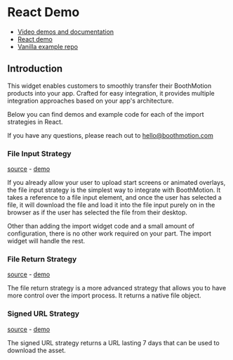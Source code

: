 # React Demo

- [Video demos and documentation](https://partners.boothmotion.com/)
- [React demo](https://partners.boothmotion.com/react-demo/)
- [Vanilla example repo](https://github.com/BoothMotion/vanilla-import-widget-demo)

## Introduction

This widget enables customers to smoothly transfer their BoothMotion products into your app. Crafted for easy integration, it provides multiple integration approaches based on your app's architecture.

Below you can find demos and example code for each of the import strategies in React.

If you have any questions, please reach out to hello@boothmotion.com

### File Input Strategy

[source](https://github.com/BoothMotion/react-import-widget-demo/blob/main/src/components/FileInputStrategy.jsx) - [demo](https://partners.boothmotion.com/react-demo/)

If you already allow your user to upload start screens or animated overlays, the file input strategy is the simplest way to integrate with BoothMotion. It takes a reference to a file input element, and once the user has selected a file, it will download the file and load it into the file input purely on in the browser as if the user has selected the file from their desktop.

Other than adding the import widget code and a small amount of configuration, there is no other work required on your part. The import widget will handle the rest.

### File Return Strategy

[source](https://github.com/BoothMotion/react-import-widget-demo/blob/main/src/components/FileReturnStrategy.jsx) - [demo](https://partners.boothmotion.com/react-demo/)

The file return strategy is a more advanced strategy that allows you to have more control over the import process. It returns a native file object.

### Signed URL Strategy

[source](https://github.com/BoothMotion/react-import-widget-demo/blob/main/src/components/SignedUrlStrategy.jsx) - [demo](https://partners.boothmotion.com/react-demo/)

The signed URL strategy returns a URL lasting 7 days that can be used to download the asset.
